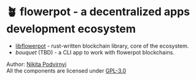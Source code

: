 # 🪴 flowerpot - a decentralized apps development ecosystem

- [libflowerpot](./libflowerpot) - rust-written blockchain library, core of the
  ecosystem.
- *bouquet* (TBD) - a CLI app to work with flowerpot blockchains.

Author: [Nikita Podvirnyi](https://github.com/krypt0nn)\
All the components are licensed under [GPL-3.0](LICENSE)
